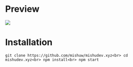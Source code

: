 # Preview
<img src="https://cdn.mishudev.xyz/t/overview.png">

# Installation
`git clone https://github.com/mishuw/mishudev.xyz<br>
cd mishudev.xyz<br>
npm install<br>
npm start`
